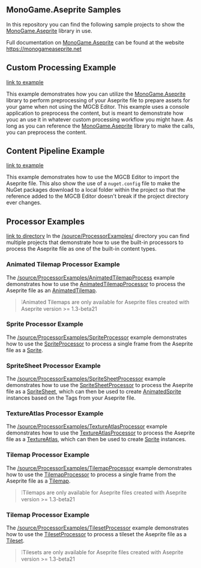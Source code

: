 ## MonoGame.Aseprite Samples

In this repository you can find the following sample projects to show the [MonoGame.Aseprite](https://github.com/aristurtledev/monogame-aseprite) library in use.

Full documentation on [MonoGame.Aseprite](https://github.com/aristurtledev/monogame-aseprite) can be found at the website https://monogameaseprite.net

## Custom Processing Example

[link to example ](./source/CustomProcessingExample/)

This example demonstrates how you can utilize the [MonoGame.Aseprite](https://github.com/aristurtledev/monogame-aseprite) library to perform preprocessing of your Aseprite file to prepare assets for your game when not using the MGCB Editor. This example uses a console application to preprocess the content, but is meant to demonstrate how youc an use it in whatever custom processing workflow you might have. As long as you can reference the [MonoGame.Aseprite](https://github.com/aristurtledev/monogame-aseprite) library to make the calls, you can preprocess the content.

## Content Pipeline Example

[link to example](./source/ContentPipelineExample/)

This example demonstrates how to use the MGCB Editor to import the Aseprite file. This also show the use of a `nuget.config` file to make the NuGet packages download to a local folder within the project so that the reference added to the MGCB Editor doesn't break if the project directory ever changes.

## Processor Examples

[link to directory](./source/ProcessorExamples/)
In the [/source/ProcessorExamples/](./source/ProcessorExamples/) directory you can find multiple projects that demonstrate how to use the built-in processors to process the Aseprite file as one of the built-in content types.

### Animated Tilemap Processor Example

The [/source/ProcessorExamples/AnimatedTilemapProcess](./source/ProcessorExamples/AnimatedTilemapProcessor/) example demonstrates how to use the [AnimatedTilemapProcessor](https://monogameaseprite.net/docs/api/MonoGame.Aseprite/Content/Processors/AnimatedTilemapProcessor/) to process the Aseprite file as an [AnimatedTilemap](https://monogameaseprite.net/docs/api/MonoGame.Aseprite/Tilemaps/AnimatedTilemap/).

> ❕Animated Tilemaps are only available for Aseprite files created with Aseprite version >= 1.3-beta21

### Sprite Processor Example

The [/source/ProcessorExamples/SpriteProcessor](./source/ProcessorExamples/SpriteProcessor/) example demonstrates how to use the [SpriteProcessor](https://monogameaseprite.net/docs/api/MonoGame.Aseprite/Content/Processors/SpriteProcessor/) to process a single frame from the Aseprite file as a [Sprite](https://monogameaseprite.net/docs/api/MonoGame.Aseprite/Sprites/Sprite/).

### SpriteSheet Processor Example

The [/source/ProcessorExamples/SpriteSheetProcessor](./source/ProcessorExamples/SpriteSheetProcessor/) example demonstrates how to use the [SpriteSheetProcessor](https://monogameaseprite.net/docs/api/MonoGame.Aseprite/Content/Processors/SpriteSheetProcessor/) to process the Aseprite file as a [SpriteSheet](https://monogameaseprite.net/docs/api/MonoGame.Aseprite/Sprites/SpriteSheet/), which can then be used to create [AnimatedSprite](https://monogameaseprite.net/docs/api/MonoGame.Aseprite/Sprites/AnimatedSprite/) instances based on the Tags from your Aseprite file.

### TextureAtlas Processor Example

The [/source/ProcessorExamples/TextureAtlasProcessor](./source/ProcessorExamples/TextureAtlasProcessor/) example demonstrates how to use the [TextureAtlasProcessor](https://monogameaseprite.net/docs/api/MonoGame.Aseprite/Content/Processors/TextureAtlasProcessor/) to process the Aseprite file as a [TextureAtlas](https://monogameaseprite.net/docs/api/MonoGame.Aseprite/Sprites/TextureAtlas/), which can then be used to create [Sprite](https://monogameaseprite.net/docs/api/MonoGame.Aseprite/Sprites/SPrite/) instances.

### Tilemap Processor Example

The [/source/ProcessorExamples/TilemapProcessor](./source/ProcessorExamples/TilemapProcessor/) example demonstrates how to use the [TilemapProcessor](https://monogameaseprite.net/docs/api/MonoGame.Aseprite/Content/Processors/TilemapProcessor/) to process a single frame from the Aseprite file as a [Tilemap](https://monogameaseprite.net/docs/api/MonoGame.Aseprite/Tilemaps/Tilemap/).

> ❕Tilemaps are only available for Aseprite files created with Aseprite version >= 1.3-beta21

### Tilemap Processor Example

The [/source/ProcessorExamples/TilesetProcessor](./source/ProcessorExamples/TilesetProcessor/) example demonstrates how to use the [TilesetProcessor](https://monogameaseprite.net/docs/api/MonoGame.Aseprite/Content/Processors/TilesetProcessor/) to process a tileset the Aseprite file as a [Tileset](https://monogameaseprite.net/docs/api/MonoGame.Aseprite/Tilemaps/Tileset/).

> ❕Tilesets are only available for Aseprite files created with Aseprite version >= 1.3-beta21

